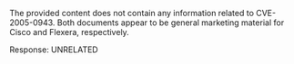 The provided content does not contain any information related to CVE-2005-0943. Both documents appear to be general marketing material for Cisco and Flexera, respectively.

Response: UNRELATED